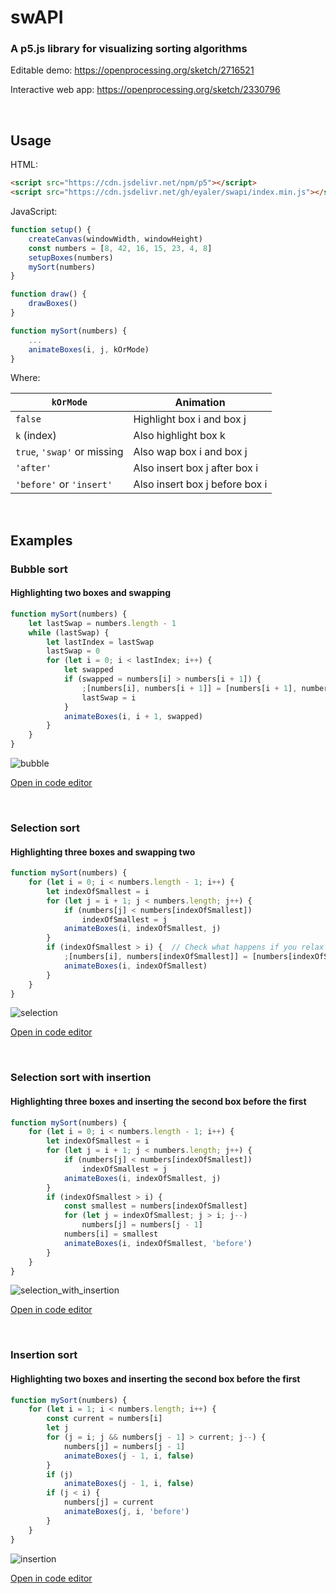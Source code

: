 # swAPI
### A p5.js library for visualizing sorting algorithms

Editable demo: https://openprocessing.org/sketch/2716521

Interactive web app: https://openprocessing.org/sketch/2330796

<br>

## Usage

HTML:
```html
<script src="https://cdn.jsdelivr.net/npm/p5"></script>
<script src="https://cdn.jsdelivr.net/gh/eyaler/swapi/index.min.js"></script>
```

JavaScript:
```js
function setup() {
	createCanvas(windowWidth, windowHeight)
	const numbers = [8, 42, 16, 15, 23, 4, 8]
	setupBoxes(numbers)
	mySort(numbers)
}

function draw() {
	drawBoxes()
}

function mySort(numbers) {
	...
	animateBoxes(i, j, kOrMode)
}
```

Where:

|`kOrMode`                  |Animation					   |
|---------------------------|------------------------------|
|`false`                    |Highlight box i and box j     |
|`k` (index)                |Also highlight box k          |
|`true`, `'swap'` or missing|Also wap box i and box j      |
|`'after'`                  |Also insert box j after box i |
|`'before'` or `'insert'`   |Also insert box j before box i|

<br>

## Examples
### Bubble sort
#### Highlighting two boxes and swapping
```js
function mySort(numbers) {
	let lastSwap = numbers.length - 1
	while (lastSwap) {
		let lastIndex = lastSwap
		lastSwap = 0
		for (let i = 0; i < lastIndex; i++) {
			let swapped
			if (swapped = numbers[i] > numbers[i + 1]) {
				;[numbers[i], numbers[i + 1]] = [numbers[i + 1], numbers[i]]
				lastSwap = i
			}
			animateBoxes(i, i + 1, swapped)
		}
	}
}
```
![bubble](https://github.com/user-attachments/assets/a015145d-a5be-477c-8050-caa5c75193fe)

[Open in code editor](https://io.eyalgruss.com/ediking/?temp=p5#%3Cscript%20src%3D%22https%3A%2F%2Fcdn.jsdelivr.net%2Fnpm%2Fp5%22%3E%3C%2Fscript%3E%0A%3Cscript%20src%3D%22https%3A%2F%2Fcdn.jsdelivr.net%2Fgh%2Feyaler%2Fswapi%2Findex.min.js%22%3E%3C%2Fscript%3E%0A%3Cstyle%3Ebody%20%7Bmargin%3A%200%7D%20canvas%20%7Bdisplay%3A%20block%7D%3C%2Fstyle%3E%0A%3Cscript%3E'use%20strict'%0Afunction%20setup()%20%7B%0A%09createCanvas(windowWidth%2C%20windowHeight)%0A%09const%20numbers%20%3D%20%5B8%2C%2042%2C%2016%2C%2015%2C%2023%2C%204%2C%208%5D%0A%09setupBoxes(numbers)%0A%09mySort(numbers)%0A%7D%0A%0Afunction%20draw()%20%7B%0A%09drawBoxes()%0A%7D%0A%0Afunction%20mySort(numbers)%20%7B%0A%09let%20lastSwap%20%3D%20numbers.length%20-%201%0A%09while%20(lastSwap)%20%7B%0A%09%09let%20lastIndex%20%3D%20lastSwap%0A%09%09lastSwap%20%3D%200%0A%09%09for%20(let%20i%20%3D%200%3B%20i%20%3C%20lastIndex%3B%20i%2B%2B)%20%7B%0A%09%09%09let%20swapped%0A%09%09%09if%20(swapped%20%3D%20numbers%5Bi%5D%20%3E%20numbers%5Bi%20%2B%201%5D)%20%7B%0A%09%09%09%09%3B%5Bnumbers%5Bi%5D%2C%20numbers%5Bi%20%2B%201%5D%5D%20%3D%20%5Bnumbers%5Bi%20%2B%201%5D%2C%20numbers%5Bi%5D%5D%0A%09%09%09%09lastSwap%20%3D%20i%0A%09%09%09%7D%0A%09%09%09animateBoxes(i%2C%20i%20%2B%201%2C%20swapped)%0A%09%09%7D%0A%09%7D%0A%7D%0A%0Afunction%20windowResized()%20%7B%0A%09resizeCanvas(windowWidth%2C%20windowHeight)%0A%7D%0A%3C%2Fscript%3E)

<br>

### Selection sort
#### Highlighting three boxes and swapping two
```js
function mySort(numbers) {
	for (let i = 0; i < numbers.length - 1; i++) {
		let indexOfSmallest = i
		for (let j = i + 1; j < numbers.length; j++) {
			if (numbers[j] < numbers[indexOfSmallest])
				indexOfSmallest = j
			animateBoxes(i, indexOfSmallest, j)
		}
		if (indexOfSmallest > i) {  // Check what happens if you relax this condition
			;[numbers[i], numbers[indexOfSmallest]] = [numbers[indexOfSmallest], numbers[i]]
			animateBoxes(i, indexOfSmallest)
		}
	}
}
```
![selection](https://github.com/user-attachments/assets/b7d7f29c-062e-4d55-be9e-884e7f3a5f09)

[Open in code editor](https://io.eyalgruss.com/ediking/?temp=p5#%3Cscript%20src%3D%22https%3A%2F%2Fcdn.jsdelivr.net%2Fnpm%2Fp5%22%3E%3C%2Fscript%3E%0A%3Cscript%20src%3D%22https%3A%2F%2Fcdn.jsdelivr.net%2Fgh%2Feyaler%2Fswapi%2Findex.min.js%22%3E%3C%2Fscript%3E%0A%3Cstyle%3Ebody%20%7Bmargin%3A%200%7D%20canvas%20%7Bdisplay%3A%20block%7D%3C%2Fstyle%3E%0A%3Cscript%3E'use%20strict'%0Afunction%20setup()%20%7B%0A%09createCanvas(windowWidth%2C%20windowHeight)%0A%09const%20numbers%20%3D%20%5B8%2C%2042%2C%2016%2C%2015%2C%2023%2C%204%2C%208%5D%0A%09setupBoxes(numbers)%0A%09mySort(numbers)%0A%7D%0A%0Afunction%20draw()%20%7B%0A%09drawBoxes()%0A%7D%0A%0Afunction%20mySort(numbers)%20%7B%0A%09for%20(let%20i%20%3D%200%3B%20i%20%3C%20numbers.length%20-%201%3B%20i%2B%2B)%20%7B%0A%09%09let%20indexOfSmallest%20%3D%20i%0A%09%09for%20(let%20j%20%3D%20i%20%2B%201%3B%20j%20%3C%20numbers.length%3B%20j%2B%2B)%20%7B%0A%09%09%09if%20(numbers%5Bj%5D%20%3C%20numbers%5BindexOfSmallest%5D)%0A%09%09%09%09indexOfSmallest%20%3D%20j%0A%09%09%09animateBoxes(i%2C%20indexOfSmallest%2C%20j)%0A%09%09%7D%0A%09%09if%20(indexOfSmallest%20%3E%20i)%20%7B%20%20%2F%2F%20Check%20what%20happens%20if%20you%20relax%20this%20condition%0A%09%09%09%3B%5Bnumbers%5Bi%5D%2C%20numbers%5BindexOfSmallest%5D%5D%20%3D%20%5Bnumbers%5BindexOfSmallest%5D%2C%20numbers%5Bi%5D%5D%0A%09%09%09animateBoxes(i%2C%20indexOfSmallest)%0A%09%09%7D%0A%09%7D%0A%7D%0A%0Afunction%20windowResized()%20%7B%0A%09resizeCanvas(windowWidth%2C%20windowHeight)%0A%7D%0A%3C%2Fscript%3E)

<br>

### Selection sort with insertion
#### Highlighting three boxes and inserting the second box before the first
```js
function mySort(numbers) {
	for (let i = 0; i < numbers.length - 1; i++) {
		let indexOfSmallest = i	
		for (let j = i + 1; j < numbers.length; j++) {
			if (numbers[j] < numbers[indexOfSmallest])
				indexOfSmallest = j
			animateBoxes(i, indexOfSmallest, j)
		}
		if (indexOfSmallest > i) {
			const smallest = numbers[indexOfSmallest]
			for (let j = indexOfSmallest; j > i; j--)
				numbers[j] = numbers[j - 1]
			numbers[i] = smallest
			animateBoxes(i, indexOfSmallest, 'before')
		}
	}
}
```
![selection_with_insertion](https://github.com/user-attachments/assets/851b25d6-8cec-4889-8b81-e893e17adacd)

[Open in code editor](https://io.eyalgruss.com/ediking/?temp=p5#%3Cscript%20src%3D%22https%3A%2F%2Fcdn.jsdelivr.net%2Fnpm%2Fp5%22%3E%3C%2Fscript%3E%0A%3Cscript%20src%3D%22https%3A%2F%2Fcdn.jsdelivr.net%2Fgh%2Feyaler%2Fswapi%2Findex.min.js%22%3E%3C%2Fscript%3E%0A%3Cstyle%3Ebody%20%7Bmargin%3A%200%7D%20canvas%20%7Bdisplay%3A%20block%7D%3C%2Fstyle%3E%0A%3Cscript%3E'use%20strict'%0Afunction%20setup()%20%7B%0A%09createCanvas(windowWidth%2C%20windowHeight)%0A%09const%20numbers%20%3D%20%5B8%2C%2042%2C%2016%2C%2015%2C%2023%2C%204%2C%208%5D%0A%09setupBoxes(numbers)%0A%09mySort(numbers)%0A%7D%0A%0Afunction%20draw()%20%7B%0A%09drawBoxes()%0A%7D%0A%0Afunction%20mySort(numbers)%20%7B%0A%09for%20(let%20i%20%3D%200%3B%20i%20%3C%20numbers.length%20-%201%3B%20i%2B%2B)%20%7B%0A%09%09let%20indexOfSmallest%20%3D%20i%09%0A%09%09for%20(let%20j%20%3D%20i%20%2B%201%3B%20j%20%3C%20numbers.length%3B%20j%2B%2B)%20%7B%0A%09%09%09if%20(numbers%5Bj%5D%20%3C%20numbers%5BindexOfSmallest%5D)%0A%09%09%09%09indexOfSmallest%20%3D%20j%0A%09%09%09animateBoxes(i%2C%20indexOfSmallest%2C%20j)%0A%09%09%7D%0A%09%09if%20(indexOfSmallest%20%3E%20i)%20%7B%0A%09%09%09const%20smallest%20%3D%20numbers%5BindexOfSmallest%5D%0A%09%09%09for%20(let%20j%20%3D%20indexOfSmallest%3B%20j%20%3E%20i%3B%20j--)%0A%09%09%09%09numbers%5Bj%5D%20%3D%20numbers%5Bj%20-%201%5D%0A%09%09%09numbers%5Bi%5D%20%3D%20smallest%0A%09%09%09animateBoxes(i%2C%20indexOfSmallest%2C%20'before')%0A%09%09%7D%0A%09%7D%0A%7D%0A%0Afunction%20windowResized()%20%7B%0A%09resizeCanvas(windowWidth%2C%20windowHeight)%0A%7D%0A%3C%2Fscript%3E)

<br>

### Insertion sort
#### Highlighting two boxes and inserting the second box before the first
```js
function mySort(numbers) {
	for (let i = 1; i < numbers.length; i++) {
		const current = numbers[i]
		let j
		for (j = i; j && numbers[j - 1] > current; j--) {
			numbers[j] = numbers[j - 1]
			animateBoxes(j - 1, i, false)
		}
		if (j)
			animateBoxes(j - 1, i, false)
		if (j < i) {
			numbers[j] = current
			animateBoxes(j, i, 'before')
		}
	}
}
```
![insertion](https://github.com/user-attachments/assets/c0479c14-0624-4bdd-b6aa-e5846bad52b6)

[Open in code editor](https://io.eyalgruss.com/ediking/?temp=p5#%3Cscript%20src%3D%22https%3A%2F%2Fcdn.jsdelivr.net%2Fnpm%2Fp5%22%3E%3C%2Fscript%3E%0A%3Cscript%20src%3D%22https%3A%2F%2Fcdn.jsdelivr.net%2Fgh%2Feyaler%2Fswapi%2Findex.min.js%22%3E%3C%2Fscript%3E%0A%3Cstyle%3Ebody%20%7Bmargin%3A%200%7D%20canvas%20%7Bdisplay%3A%20block%7D%3C%2Fstyle%3E%0A%3Cscript%3E'use%20strict'%0Afunction%20setup()%20%7B%0A%09createCanvas(windowWidth%2C%20windowHeight)%0A%09const%20numbers%20%3D%20%5B8%2C%2042%2C%2016%2C%2015%2C%2023%2C%204%2C%208%5D%0A%09setupBoxes(numbers)%0A%09mySort(numbers)%0A%7D%0A%0Afunction%20draw()%20%7B%0A%09drawBoxes()%0A%7D%0A%0Afunction%20mySort(numbers)%20%7B%0A%09for%20(let%20i%20%3D%201%3B%20i%20%3C%20numbers.length%3B%20i%2B%2B)%20%7B%0A%09%09const%20current%20%3D%20numbers%5Bi%5D%0A%09%09let%20j%0A%09%09for%20(j%20%3D%20i%3B%20j%20%26%26%20numbers%5Bj%20-%201%5D%20%3E%20current%3B%20j--)%20%7B%0A%09%09%09numbers%5Bj%5D%20%3D%20numbers%5Bj%20-%201%5D%0A%09%09%09animateBoxes(j%20-%201%2C%20i%2C%20false)%0A%09%09%7D%0A%09%09if%20(j)%0A%09%09%09animateBoxes(j%20-%201%2C%20i%2C%20false)%0A%09%09if%20(i%20%3E%20j)%20%7B%0A%09%09%09numbers%5Bj%5D%20%3D%20current%0A%09%09%09animateBoxes(j%2C%20i%2C%20'before')%0A%09%09%7D%0A%09%7D%0A%7D%0A%0Afunction%20windowResized()%20%7B%0A%09resizeCanvas(windowWidth%2C%20windowHeight)%0A%7D%0A%3C%2Fscript%3E)
